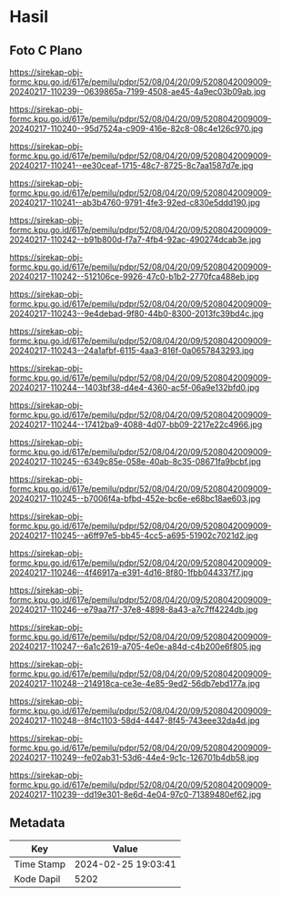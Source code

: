 # Hasil

## Foto C Plano

https://sirekap-obj-formc.kpu.go.id/617e/pemilu/pdpr/52/08/04/20/09/5208042009009-20240217-110239--0639865a-7199-4508-ae45-4a9ec03b09ab.jpg

https://sirekap-obj-formc.kpu.go.id/617e/pemilu/pdpr/52/08/04/20/09/5208042009009-20240217-110240--95d7524a-c909-416e-82c8-08c4e126c970.jpg

https://sirekap-obj-formc.kpu.go.id/617e/pemilu/pdpr/52/08/04/20/09/5208042009009-20240217-110241--ee30ceaf-1715-48c7-8725-8c7aa1587d7e.jpg

https://sirekap-obj-formc.kpu.go.id/617e/pemilu/pdpr/52/08/04/20/09/5208042009009-20240217-110241--ab3b4760-9791-4fe3-92ed-c830e5ddd190.jpg

https://sirekap-obj-formc.kpu.go.id/617e/pemilu/pdpr/52/08/04/20/09/5208042009009-20240217-110242--b91b800d-f7a7-4fb4-92ac-490274dcab3e.jpg

https://sirekap-obj-formc.kpu.go.id/617e/pemilu/pdpr/52/08/04/20/09/5208042009009-20240217-110242--512106ce-9926-47c0-b1b2-2770fca488eb.jpg

https://sirekap-obj-formc.kpu.go.id/617e/pemilu/pdpr/52/08/04/20/09/5208042009009-20240217-110243--9e4debad-9f80-44b0-8300-2013fc39bd4c.jpg

https://sirekap-obj-formc.kpu.go.id/617e/pemilu/pdpr/52/08/04/20/09/5208042009009-20240217-110243--24a1afbf-6115-4aa3-816f-0a0657843293.jpg

https://sirekap-obj-formc.kpu.go.id/617e/pemilu/pdpr/52/08/04/20/09/5208042009009-20240217-110244--1403bf38-d4e4-4360-ac5f-06a9e132bfd0.jpg

https://sirekap-obj-formc.kpu.go.id/617e/pemilu/pdpr/52/08/04/20/09/5208042009009-20240217-110244--17412ba9-4088-4d07-bb09-2217e22c4966.jpg

https://sirekap-obj-formc.kpu.go.id/617e/pemilu/pdpr/52/08/04/20/09/5208042009009-20240217-110245--6349c85e-058e-40ab-8c35-08671fa9bcbf.jpg

https://sirekap-obj-formc.kpu.go.id/617e/pemilu/pdpr/52/08/04/20/09/5208042009009-20240217-110245--b7006f4a-bfbd-452e-bc6e-e68bc18ae603.jpg

https://sirekap-obj-formc.kpu.go.id/617e/pemilu/pdpr/52/08/04/20/09/5208042009009-20240217-110245--a6ff97e5-bb45-4cc5-a695-51902c7021d2.jpg

https://sirekap-obj-formc.kpu.go.id/617e/pemilu/pdpr/52/08/04/20/09/5208042009009-20240217-110246--4f46917a-e391-4d16-8f80-1fbb044337f7.jpg

https://sirekap-obj-formc.kpu.go.id/617e/pemilu/pdpr/52/08/04/20/09/5208042009009-20240217-110246--e79aa7f7-37e8-4898-8a43-a7c7ff4224db.jpg

https://sirekap-obj-formc.kpu.go.id/617e/pemilu/pdpr/52/08/04/20/09/5208042009009-20240217-110247--6a1c2619-a705-4e0e-a84d-c4b200e6f805.jpg

https://sirekap-obj-formc.kpu.go.id/617e/pemilu/pdpr/52/08/04/20/09/5208042009009-20240217-110248--214918ca-ce3e-4e85-9ed2-56db7ebd177a.jpg

https://sirekap-obj-formc.kpu.go.id/617e/pemilu/pdpr/52/08/04/20/09/5208042009009-20240217-110248--8f4c1103-58d4-4447-8f45-743eee32da4d.jpg

https://sirekap-obj-formc.kpu.go.id/617e/pemilu/pdpr/52/08/04/20/09/5208042009009-20240217-110249--fe02ab31-53d6-44e4-9c1c-126701b4db58.jpg

https://sirekap-obj-formc.kpu.go.id/617e/pemilu/pdpr/52/08/04/20/09/5208042009009-20240217-110239--dd19e301-8e6d-4e04-97c0-71389480ef62.jpg


## Metadata

| Key        | Value               |
| ---------- | ------------------- |
| Time Stamp | 2024-02-25 19:03:41 |
| Kode Dapil | 5202                |



